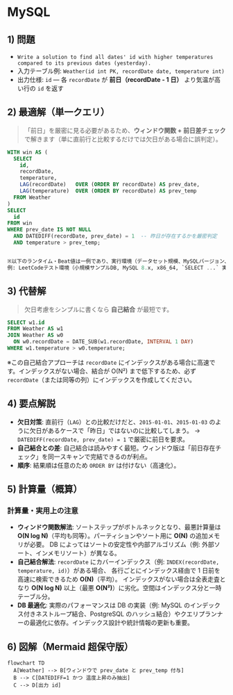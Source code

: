 # MySQL

## 1) 問題

- `Write a solution to find all dates' id with higher temperatures compared to its previous dates (yesterday).`
- 入力テーブル例: `Weather(id int PK, recordDate date, temperature int)`
- 出力仕様: `id` — 各 `recordDate` が **前日（recordDate - 1 日）** より気温が高い行の `id` を返す

## 2) 最適解（単一クエリ）

> 「前日」を厳密に見る必要があるため、**ウィンドウ関数 + 前日差チェック**で解きます（単に直前行と比較するだけでは欠日がある場合に誤判定）。

```sql
WITH win AS (
  SELECT
    id,
    recordDate,
    temperature,
    LAG(recordDate)   OVER (ORDER BY recordDate) AS prev_date,
    LAG(temperature)  OVER (ORDER BY recordDate) AS prev_temp
  FROM Weather
)
SELECT
  id
FROM win
WHERE prev_date IS NOT NULL
  AND DATEDIFF(recordDate, prev_date) = 1  -- 昨日が存在するかを厳密判定
  AND temperature > prev_temp;


※以下のランタイム・Beat値は一例であり、実行環境（データセット規模、MySQLバージョン、ハードウェア、実行コマンド等）によって大きく変動します。
例: LeetCodeテスト環境（小規模サンプルDB, MySQL 8.x, x86_64, `SELECT ...` 実行時）での一回の計測値: Runtime 330ms, Beats 98.99%

```

## 3) 代替解

> 欠日考慮をシンプルに書くなら **自己結合** が最短です。

```sql
SELECT w1.id
FROM Weather AS w1
JOIN Weather AS w0
  ON w0.recordDate = DATE_SUB(w1.recordDate, INTERVAL 1 DAY)
WHERE w1.temperature > w0.temperature;
```

※この自己結合アプローチは `recordDate` にインデックスがある場合に高速です。インデックスがない場合、結合が O(N²) まで低下するため、必ず `recordDate`（または同等の列）にインデックスを作成してください。

## 4) 要点解説

- **欠日対策**: 直前行（`LAG`）との比較だけだと、`2015-01-01`、`2015-01-03` のように欠日があるケースで「昨日」ではないのに比較してしまう。
  → `DATEDIFF(recordDate, prev_date) = 1` で厳密に前日を要求。
- **自己結合との差**: 自己結合は読みやすく最短。ウィンドウ版は「前日存在チェック」を同一スキャンで完結できるのが利点。
- **順序**: 結果順は任意のため `ORDER BY` は付けない（高速化）。

## 5) 計算量（概算）

### 計算量・実用上の注意

- **ウィンドウ関数解法**: ソートステップがボトルネックとなり、最悪計算量は **O(N log N)**（平均も同等）。パーティションやソート用に **O(N)** の追加メモリが必要。
  DB によってはソートの安定性や内部アルゴリズム（例: 外部ソート、インメモリソート）が異なる。
- **自己結合解法**: `recordDate` にカバーインデックス（例: `INDEX(recordDate, temperature, id)`）がある場合、
  各行ごとにインデックス経由で 1 日前を高速に検索できるため **O(N)**（平均）。
  インデックスがない場合は全表走査となり **O(N log N)** 以上（最悪 **O(N²)**）に劣化。空間はインデックス分と一時テーブル分。
- **DB 最適化**: 実際のパフォーマンスは DB の実装（例: MySQL のインデックス付きネストループ結合、PostgreSQL のハッシュ結合）やクエリプランナーの最適化に依存。インデックス設計や統計情報の更新も重要。

## 6) 図解（Mermaid 超保守版）

```mermaid
flowchart TD
  A[Weather] --> B[ウィンドウで prev_date と prev_temp 付与]
  B --> C[DATEDIFF=1 かつ 温度上昇のみ抽出]
  C --> D[出力 id]
```
